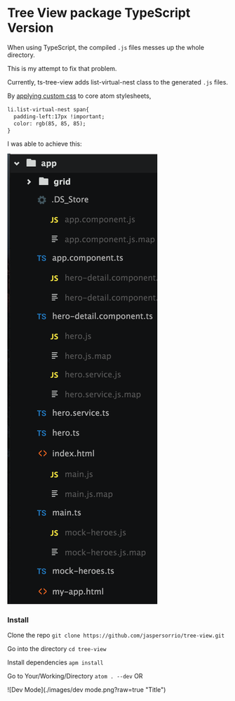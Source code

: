 # Tree View package TypeScript Version

When using TypeScript, the compiled `.js` files messes up the whole directory.

This is my attempt to fix that problem.

Currently, ts-tree-view adds list-virtual-nest class to the generated `.js` files.

By [applying custom css](https://atom.io/docs/latest/using-atom-basic-customization#style-tweaks) to core atom stylesheets,

````
li.list-virtual-nest span{
  padding-left:17px !important;
  color: rgb(85, 85, 85);
}
````

I was able to achieve this:

![Attempt 1](./images/attempt1.png?raw=true "Title")

### Install

Clone the repo
`git clone https://github.com/jaspersorrio/tree-view.git`

Go into the directory
`cd tree-view`

Install dependencies
`apm install`

Go to Your/Working/Directory
`atom . --dev` OR

![Dev Mode](./images/dev mode.png?raw=true "Title")
